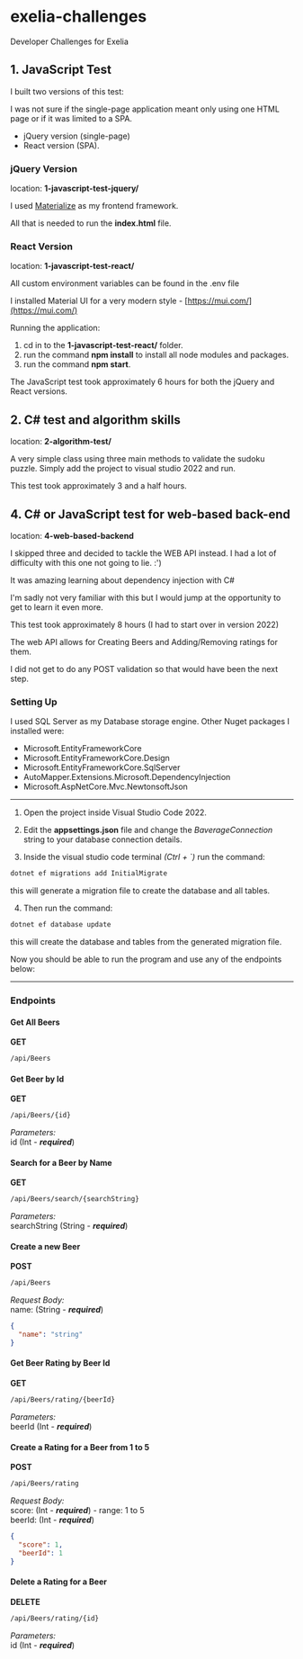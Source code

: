 # exelia-challenges
Developer Challenges for Exelia


## 1. JavaScript Test

I built two versions of this test:

I was not sure if the single-page application meant only using one HTML page or if it was limited to a SPA.
- jQuery version (single-page)
- React version (SPA).

### jQuery Version

location: **1-javascript-test-jquery/**

I used [Materialize](https://materializecss.com/) as my frontend framework.

All that is needed to run the **index.html** file.

### React Version
location: **1-javascript-test-react/**

All custom environment variables can be found in the .env file

I installed Material UI for a very modern style - [https://mui.com/](https://mui.com/)

Running the application:

1. cd in to the **1-javascript-test-react/** folder.
2. run the command **npm install** to install all node modules and packages.
3. run the command **npm start**.

The JavaScript test took approximately 6 hours for both the jQuery and React versions.

## 2. C# test and algorithm skills
location: **2-algorithm-test/**

A very simple class using three main methods to validate the sudoku puzzle.
Simply add the project to visual studio 2022 and run.

This test took approximately 3 and a half hours.

## 4. C# or JavaScript test for web-based back-end

location: **4-web-based-backend**

I skipped three and decided to tackle the WEB API instead.
I had a lot of difficulty with this one not going to lie. :')

It was amazing learning about dependency injection with C#

I'm sadly not very familiar with this but I would jump at the opportunity to get to learn it even more.

This test took approximately 8 hours (I had to start over in version 2022)

The web API allows for Creating Beers and Adding/Removing ratings for them.

I did not get to do any POST validation so that would have been the next step.

### Setting Up
I used SQL Server as my Database storage engine.
Other Nuget packages I installed were:
- Microsoft.EntityFrameworkCore
- Microsoft.EntityFrameworkCore.Design
- Microsoft.EntityFrameworkCore.SqlServer
- AutoMapper.Extensions.Microsoft.DependencyInjection
- Microsoft.AspNetCore.Mvc.NewtonsoftJson

---

1. Open the project inside Visual Studio Code 2022.

2. Edit the  **appsettings.json** file and change the *BaverageConnection* string to your database connection details.

3. Inside the visual studio code terminal *(Ctrl + `)* run the command:
```bash
dotnet ef migrations add InitialMigrate
```
this will generate a migration file to create the database and all tables.

4. Then run the command:
```bash
dotnet ef database update
```
this will create the database and tables from the generated migration file.

Now you should be able to run the program and use any of the endpoints below:

---
### Endpoints

#### Get All Beers
**GET**
```bash
/api/Beers
```

#### Get Beer by Id
**GET**
```bash
/api/Beers/{id}
```
*Parameters:* \
id (Int - ***required***)


#### Search for a Beer by Name
**GET**
```bash
/api/Beers/search/{searchString}
```
*Parameters:* \
searchString (String - ***required***)

#### Create a new Beer
**POST**
```bash
/api/Beers
```
*Request Body:* \
name: (String - ***required***)
```json
{
  "name": "string"
}
```

#### Get Beer Rating by Beer Id
**GET**
```bash
/api/Beers/rating/{beerId}
```
*Parameters:* \
beerId (Int - ***required***)

#### Create a Rating for a Beer from 1 to 5
**POST**
```bash
/api/Beers/rating
```
*Request Body:* \
score: (Int - ***required***) - range: 1 to 5 \
beerId: (Int - ***required***)
```json
{
  "score": 1,
  "beerId": 1
}
```

#### Delete a Rating for a Beer
**DELETE**
```bash
/api/Beers/rating/{id}
```

*Parameters:* \
id (Int - ***required***)